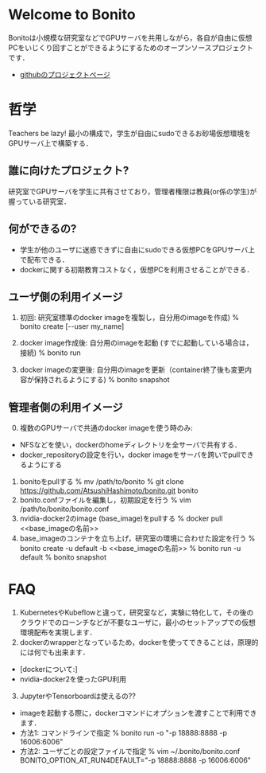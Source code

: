 # Welcome to Bonito

Bonitoは小規模な研究室などでGPUサーバを共用しながら，各自が自由に仮想PCをいじくり回すことができるようにするためのオープンソースプロジェクトです．

- [githubのプロジェクトページ](https://github.com/AtsushiHashimoto/bonito)

# 哲学
Teachers be lazy! 最小の構成で，学生が自由にsudoできるお砂場仮想環境をGPUサーバ上で構築する．

## 誰に向けたプロジェクト?
研究室でGPUサーバを学生に共有させており，管理者権限は教員(or係の学生)が握っている研究室．

## 何ができるの?
- 学生が他のユーザに迷惑できずに自由にsudoできる仮想PCをGPUサーバ上で配布できる．
- dockerに関する初期教育コストなく，仮想PCを利用させることができる．

## ユーザ側の利用イメージ
1. 初回: 研究室標準のdocker imageを複製し，自分用のimageを作成)
  % bonito create [--user my_name]

2. docker image作成後: 自分用のimageを起動 (すでに起動している場合は，接続)
  % bonito run

3. docker imageの変更後: 自分用のimageを更新（container終了後も変更内容が保持されるようにする)
  % bonito snapshot

## 管理者側の利用イメージ
0. 複数のGPUサーバで共通のdocker imageを使う時のみ:
  - NFSなどを使い，dockerのhomeディレクトリを全サーバで共有する．
  - docker_repositoryの設定を行い，docker imageをサーバを跨いでpullできるようにする
1. bonitoをpullする
  % mv /path/to/bonito
  % git clone https://github.com/AtsushiHashimoto/bonito.git bonito
2. bonito.confファイルを編集し，初期設定を行う
  % vim /path/to/bonito/bonito.conf
3. nvidia-docker2のimage (base_image)をpullする
  % docker pull <<base_imageの名前>>
4. base_imageのコンテナを立ち上げ，研究室の環境に合わせた設定を行う
  % bonito create -u default -b <<base_imageの名前>>
  % bonito run -u default
  % bonito snapshot

# FAQ

1. KubernetesやKubeflowと違って，研究室など，実験に特化して，その後のクラウドでのローンチなどが不要なユーザに，最小のセットアップでの仮想環境配布を実現します．
2. dockerのwrapperとなっているため，dockerを使ってできることは，原理的には何でも出来ます．
 - [dockerについて:]
 - nvidia-docker2を使ったGPU利用
3. JupyterやTensorboardは使えるの??
 - imageを起動する際に，dockerコマンドにオプションを渡すことで利用できます．
  - 方法1: コマンドラインで指定
    % bonito run -o "-p 18888:8888 -p 16006:6006"
  - 方法2: ユーザごとの設定ファイルで指定
    % vim ~/.bonito/bonito.conf
    BONITO_OPTION_AT_RUN4DEFAULT="-p 18888:8888 -p 16006:6006"
